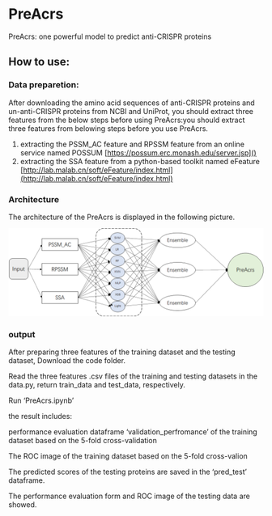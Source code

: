 # PreAcrs

PreAcrs: one powerful model to predict anti-CRISPR proteins

## How to use:

### Data preparetion:

After downloading the amino acid sequences of anti-CRISPR proteins and un-anti-CRISPR proteins from NCBI and UniProt, you should extract three features from the below steps before using PreAcrs:you should extract three features from belowing steps before you use PreAcrs.

1. extracting the PSSM_AC feature and RPSSM feature from an online service named POSSUM [https://possum.erc.monash.edu/server.jsp]()
2. extracting the SSA feature from a python-based toolkit named eFeature [http://lab.malab.cn/soft/eFeature/index.html](http://lab.malab.cn/soft/eFeature/index.html)

### Architecture

The architecture of the PreAcrs is displayed in the following picture.

![](image/README/1649252127497.png)

### output

After preparing three features of the training dataset and the testing dataset, Download the code folder.

Read the three features .csv files of the training and testing datasets in the data.py, return train_data and test_data, respectively.


Run ‘PreAcrs.ipynb’

the result includes:

performance evaluation dataframe ‘validation_perfromance’ of the training dataset based on the 5-fold cross-validation

The ROC image of the training dataset based on  the  5-fold cross-valion

The predicted scores of the testing proteins are saved in the ‘pred_test’ dataframe.

The performance evaluation form and ROC image of the testing data are showed.
